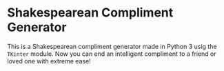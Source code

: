 # Shakespearean Compliment Generator
This is a Shakespearean compliment generator made in Python 3 usig the `TKinter` module. Now you can end an intelligent compliment to a friend or loved one with extreme ease!
